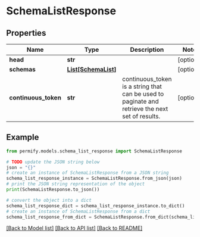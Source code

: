 # SchemaListResponse


## Properties

Name | Type | Description | Notes
------------ | ------------- | ------------- | -------------
**head** | **str** |  | [optional] 
**schemas** | [**List[SchemaList]**](SchemaList.md) |  | [optional] 
**continuous_token** | **str** | continuous_token is a string that can be used to paginate and retrieve the next set of results. | [optional] 

## Example

```python
from permify.models.schema_list_response import SchemaListResponse

# TODO update the JSON string below
json = "{}"
# create an instance of SchemaListResponse from a JSON string
schema_list_response_instance = SchemaListResponse.from_json(json)
# print the JSON string representation of the object
print(SchemaListResponse.to_json())

# convert the object into a dict
schema_list_response_dict = schema_list_response_instance.to_dict()
# create an instance of SchemaListResponse from a dict
schema_list_response_from_dict = SchemaListResponse.from_dict(schema_list_response_dict)
```
[[Back to Model list]](../README.md#documentation-for-models) [[Back to API list]](../README.md#documentation-for-api-endpoints) [[Back to README]](../README.md)



